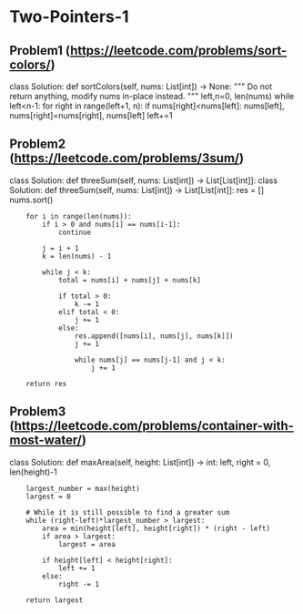 # Two-Pointers-1

## Problem1 (https://leetcode.com/problems/sort-colors/)
class Solution:
    def sortColors(self, nums: List[int]) -> None:
        """
        Do not return anything, modify nums in-place instead.
        """
        left,n=0, len(nums)
        while left<n-1:
            for right in range(left+1, n):
                if nums[right]<nums[left]:
                    nums[left], nums[right]=nums[right], nums[left]
            left+=1 
            
## Problem2 (https://leetcode.com/problems/3sum/)
class Solution:
    def threeSum(self, nums: List[int]) -> List[List[int]]:
        class Solution:
    def threeSum(self, nums: List[int]) -> List[List[int]]:
        res = []
        nums.sort()

        for i in range(len(nums)):
            if i > 0 and nums[i] == nums[i-1]:
                continue
            
            j = i + 1
            k = len(nums) - 1

            while j < k:
                total = nums[i] + nums[j] + nums[k]

                if total > 0:
                    k -= 1
                elif total < 0:
                    j += 1
                else:
                    res.append([nums[i], nums[j], nums[k]])
                    j += 1

                    while nums[j] == nums[j-1] and j < k:
                        j += 1
        
        return res

## Problem3 (https://leetcode.com/problems/container-with-most-water/)
class Solution:
    def maxArea(self, height: List[int]) -> int:
        left, right = 0, len(height)-1

        largest_number = max(height)
        largest = 0

        # While it is still possible to find a greater sum
        while (right-left)*largest_number > largest:
            area = min(height[left], height[right]) * (right - left)
            if area > largest:
                largest = area
            
            if height[left] < height[right]:
                left += 1
            else:
                right -= 1
        
        return largest
